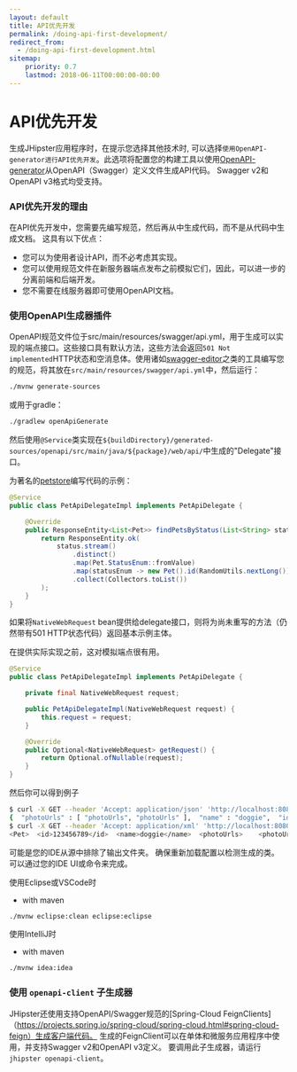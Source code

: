 ```yaml
---
layout: default
title: API优先开发
permalink: /doing-api-first-development/
redirect_from:
  - /doing-api-first-development.html
sitemap:
    priority: 0.7
    lastmod: 2018-06-11T00:00:00-00:00
---
```


# <i class="fa fa-search"></i> API优先开发

生成JHipster应用程序时，在提示您选择其他技术时, 可以选择`使用OpenAPI-generator进行API优先开发`。此选项将配置您的构建工具以使用[OpenAPI-generator](https://github.com/OpenAPITools/openapi-generator)从OpenAPI（Swagger）定义文件生成API代码。
Swagger v2和OpenAPI v3格式均受支持。

### API优先开发的理由

在API优先开发中，您需要先编写规范，然后再从中生成代码，而不是从代码中生成文档。
这具有以下优点：

- 您可以为使用者设计API，而不必考虑其实现。
- 您可以使用规范文件在新服务器端点发布之前模拟它们，因此，可以进一步的分离前端和后端开发。
- 您不需要在线服务器即可使用OpenAPI文档。

### 使用OpenAPI生成器插件

OpenAPI规范文件位于src/main/resources/swagger/api.yml，用于生成可以实现的端点接口。这些接口具有默认方法，这些方法会返回`501 Not implemented`HTTP状态和空消息体。使用诸如[swagger-editor](http://editor.swagger.io)之类的工具编写您的规范，将其放在`src/main/resources/swagger/api.yml`中，然后运行：
```bash
./mvnw generate-sources
```
或用于gradle：
```bash
./gradlew openApiGenerate
```
然后使用`@Service`类实现在`${buildDirectory}/generated-sources/openapi/src/main/java/${package}/web/api/`中生成的"Delegate"接口。

为著名的[petstore](http://petstore.swagger.io)编写代码的示例：

```java
@Service
public class PetApiDelegateImpl implements PetApiDelegate {

    @Override
    public ResponseEntity<List<Pet>> findPetsByStatus(List<String> status) {
        return ResponseEntity.ok(
            status.stream()
                .distinct()
                .map(Pet.StatusEnum::fromValue)
                .map(statusEnum -> new Pet().id(RandomUtils.nextLong()).status(statusEnum))
                .collect(Collectors.toList())
        );
    }
}
```
如果将`NativeWebRequest` bean提供给delegate接口，则将为尚未重写的方法（仍然带有501 HTTP状态代码）返回基本示例主体。

在提供实际实现之前，这对模拟端点很有用。
```java
@Service
public class PetApiDelegateImpl implements PetApiDelegate {

    private final NativeWebRequest request;

    public PetApiDelegateImpl(NativeWebRequest request) {
        this.request = request;
    }

    @Override
    public Optional<NativeWebRequest> getRequest() {
        return Optional.ofNullable(request);
    }
}
```
然后你可以得到例子
```sh
$ curl -X GET --header 'Accept: application/json' 'http://localhost:8080/v2/pet/findByStatus?status=pending'
{  "photoUrls" : [ "photoUrls", "photoUrls" ],  "name" : "doggie",  "id" : 0,  "category" : {    "name" : "name",    "id" : 6  },  "tags" : [ {    "name" : "name",    "id" : 1  }, {    "name" : "name",    "id" : 1  } ],  "status" : "available"}%
$ curl -X GET --header 'Accept: application/xml' 'http://localhost:8080/v2/pet/findByStatus?status=pending'
<Pet>  <id>123456789</id>  <name>doggie</name>  <photoUrls>    <photoUrls>aeiou</photoUrls>  </photoUrls>  <tags>  </tags>  <status>aeiou</status></Pet>%
```

可能是您的IDE从源中排除了输出文件夹。 确保重新加载配置以检测生成的类。 可以通过您的IDE UI或命令来完成。

使用Eclipse或VSCode时
* with maven
```bash
./mvnw eclipse:clean eclipse:eclipse
```
使用IntelliJ时
* with maven
```bash
./mvnw idea:idea
```

### 使用 `openapi-client` 子生成器

JHipster还使用支持OpenAPI/Swagger规范的[Spring-Cloud FeignClients]（https://projects.spring.io/spring-cloud/spring-cloud.html#spring-cloud-feign）生成客户端代码。
生成的FeignClient可以在单体和微服务应用程序中使用，并支持Swagger v2和OpenAPI v3定义。 要调用此子生成器，请运行`jhipster openapi-client`。